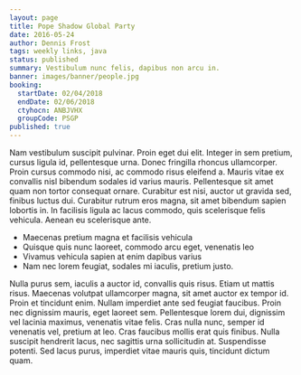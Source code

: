 ```yaml
---
layout: page
title: Pope Shadow Global Party
date: 2016-05-24
author: Dennis Frost
tags: weekly links, java
status: published
summary: Vestibulum nunc felis, dapibus non arcu in.
banner: images/banner/people.jpg
booking:
  startDate: 02/04/2018
  endDate: 02/06/2018
  ctyhocn: ANBJVHX
  groupCode: PSGP
published: true
---
```

Nam vestibulum suscipit pulvinar. Proin eget dui elit. Integer in sem pretium, cursus ligula id, pellentesque urna. Donec fringilla rhoncus ullamcorper. Proin cursus commodo nisi, ac commodo risus eleifend a. Mauris vitae ex convallis nisl bibendum sodales id varius mauris. Pellentesque sit amet quam non tortor consequat ornare. Curabitur est nisi, auctor ut gravida sed, finibus luctus dui. Curabitur rutrum eros magna, sit amet bibendum sapien lobortis in. In facilisis ligula ac lacus commodo, quis scelerisque felis vehicula. Aenean eu scelerisque ante.

* Maecenas pretium magna et facilisis vehicula
* Quisque quis nunc laoreet, commodo arcu eget, venenatis leo
* Vivamus vehicula sapien at enim dapibus varius
* Nam nec lorem feugiat, sodales mi iaculis, pretium justo.

Nulla purus sem, iaculis a auctor id, convallis quis risus. Etiam ut mattis risus. Maecenas volutpat ullamcorper magna, sit amet auctor ex tempor id. Proin et tincidunt enim. Nullam imperdiet ante sed feugiat faucibus. Proin nec dignissim mauris, eget laoreet sem. Pellentesque lorem dui, dignissim vel lacinia maximus, venenatis vitae felis. Cras nulla nunc, semper id venenatis vel, pretium at leo. Cras faucibus mollis erat quis finibus. Nulla suscipit hendrerit lacus, nec sagittis urna sollicitudin at. Suspendisse potenti. Sed lacus purus, imperdiet vitae mauris quis, tincidunt dictum quam.
